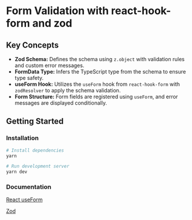 # Form Validation with react-hook-form and zod

## Key Concepts

- **Zod Schema:** Defines the schema using `z.object` with validation rules and custom error messages.
- **FormData Type:** Infers the TypeScript type from the schema to ensure type safety.
- **useForm Hook:** Utilizes the `useForm` hook from `react-hook-form` with `zodResolver` to apply the schema validation.
- **Form Structure:** Form fields are registered using `useForm`, and error messages are displayed conditionally.

## Getting Started

### Installation

```bash
# Install dependencies
yarn
```

```bash
# Run development server
yarn dev
```

### Documentation
[React useForm](https://react-hook-form.com/docs/useform)

[Zod](https://zod.dev)

